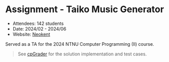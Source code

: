 # Assignment - Taiko Music Generator

- Attendees: 142 students
- Date: 2024/02 - 2024/06
- Website: [Neokent](https://sites.google.com/gapps.ntnu.edu.tw/neokent/teaching/past-courses/2024spring-computer-programming-ii?authuser=0)

Served as a TA for the 2024 NTNU Computer Programming (II) course.

> See [cpGrader](https://github.com/ryanlinjui/cpGrader/tree/main/examples/2024-cp2-hw01) for the solution implementation and test cases.
